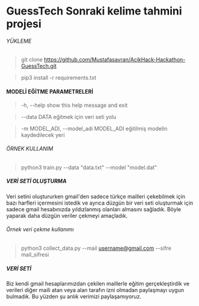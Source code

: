 # GuessTech Sonraki kelime tahmini projesi


###### YÜKLEME

> git clone https://github.com/Mustafasavran/AcikHack-Hackathon-GuessTech.git

> pip3 install -r requirements.txt

#### MODELİ EĞİTME PARAMETRELERİ
>-h, --help            show this help message and exit

> --data DATA   eğitmek için veri seti yolu

 > -m MODEL_ADI, --model_adi MODEL_ADI   eğitilmiş modelin kaydedilecek yeri
 
###### ÖRNEK KULLANIM
>python3 train.py --data "data.txt" --model "model.dat"

##### VERİ SETİ OLUŞTURMA
Veri setini oluştururken gmail'den sadece türkçe mailleri çekebilmek için bazı harfleri içermesini istedik ve ayrıca düzgün bir veri seti oluşturmak için sadece gmail hesabınızda yıldızlanmış olanları almasını sağladık. Böyle yaparak daha düzgün veriler çekmeyi amaçladık.
###### Örnek veri çekme kullanımı
> python3 collect_data.py --mail username@gmail.com --sifre mail_sifresi
##### VERİ SETİ
Biz kendi gmail hesaplarımızdan çekilen maillerle eğitim gerçekleştirdik ve verileri diğer maili atan veya alan tarafın izni olmadan paylaşmayı uygun bulmadık. Bu yüzden şu anlık verimizi paylaşamıyoruz.
